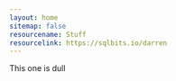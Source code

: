 ```yaml
---
layout: home
sitemap: false
resourcename: Stuff
resourcelink: https://sqlbits.io/darren
---
```

This one is dull